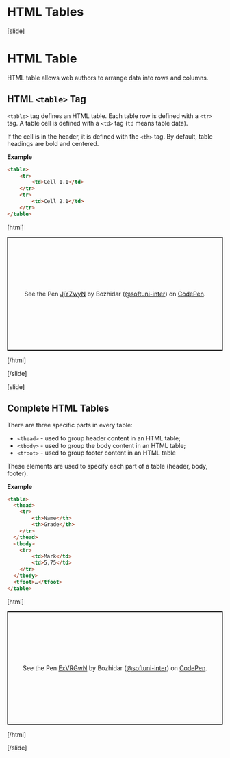 # HTML Tables

[slide]
# HTML Table

HTML table allows web authors to arrange data into rows and columns.

## HTML `<table>` Tag

`<table>` tag defines an HTML table. Each table row is defined with a `<tr>` tag. A table cell is defined with a `<td>` tag (`td` means table data).

If the cell is in the header, it is defined with the `<th>` tag. By default, table headings are bold and centered. 

**Example**
```html
<table>
    <tr>
        <td>Cell 1.1</td>
    </tr>
    <tr>
        <td>Cell 2.1</td>
    </tr>
</table>
```
[html]
<p class="codepen" data-height="265" data-theme-id="39135" data-default-tab="html,result" data-user="softuni-inter" data-slug-hash="JjYZwyN" style="height: 265px; box-sizing: border-box; display: flex; align-items: center; justify-content: center; border: 2px solid; margin: 1em 0; padding: 1em;" data-pen-title="JjYZwyN">
  <span>See the Pen <a href="https://codepen.io/softuni-inter/pen/JjYZwyN">
  JjYZwyN</a> by Bozhidar (<a href="https://codepen.io/softuni-inter">@softuni-inter</a>)
  on <a href="https://codepen.io">CodePen</a>.</span>
</p>
<script async src="https://static.codepen.io/assets/embed/ei.js"></script>
[/html]

[/slide]

[slide]

## Complete HTML Tables

There are three specific parts in every table: 
* `<thead>` - used to group header content in an HTML table;
* `<tbody>` - used to group the body content in an HTML table;
* `<tfoot>` - used to group footer content in an HTML table

These elements are used to specify each part of a table (header, body, footer). 

**Example**
```html
<table>
  <thead>
    <tr>
        <th>Name</th>
        <th>Grade</th>
    </tr>
  </thead>
  <tbody>
    <tr>
        <td>Mark</td>
        <td>5,75</td>
    </tr>
  </tbody>
  <tfoot>…</tfoot>
</table>
```
[html]
<p class="codepen" data-height="265" data-theme-id="39135" data-default-tab="html,result" data-user="softuni-inter" data-slug-hash="ExVRGwN" style="height: 265px; box-sizing: border-box; display: flex; align-items: center; justify-content: center; border: 2px solid; margin: 1em 0; padding: 1em;" data-pen-title="ExVRGwN">
  <span>See the Pen <a href="https://codepen.io/softuni-inter/pen/ExVRGwN">
  ExVRGwN</a> by Bozhidar (<a href="https://codepen.io/softuni-inter">@softuni-inter</a>)
  on <a href="https://codepen.io">CodePen</a>.</span>
</p>
<script async src="https://static.codepen.io/assets/embed/ei.js"></script>
[/html]

[/slide]